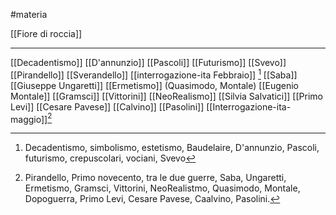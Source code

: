 #materia 

[[Fiore di roccia]]

---
[[Decadentismo]]
[[D'annunzio]]
[[Pascoli]]
[[Futurismo]]
[[Svevo]]
[[Pirandello]]
[[Sverandello]]
[[interrogazione-ita Febbraio]] [^1]
[[Saba]]
[[Giuseppe Ungaretti]]
[[Ermetismo]] (Quasimodo, Montale)
[[Eugenio Montale]]
[[Gramsci]]
[[Vittorini]]
[[NeoRealismo]]
[[Silvia Salvatici]]
[[Primo Levi]]
[[Cesare Pavese]]
[[Calvino]]
[[Pasolini]]
[[Interrogazione-ita-maggio]][^2]


[^1]: Decadentismo, simbolismo, estetismo, Baudelaire, D'annunzio, Pascoli, futurismo, crepuscolari, vociani, Svevo
[^2]: Pirandello, Primo novecento, tra le due guerre, Saba, Ungaretti, Ermetismo, Gramsci, Vittorini, NeoRealistmo, Quasimodo, Montale, Dopoguerra, Primo Levi, Cesare Pavese, Caalvino, Pasolini. 